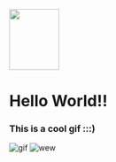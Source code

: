 <img src="https://derpicdn.net/img/2017/2/19/1367280/full.png" width="90px" height="110">
<h1> Hello World!! </h1>
<h3> This is a cool gif :::) </h3>
<img src="https://media3.giphy.com/media/ToMjGpkvTsBUTW4a5uU/giphy.webp" alt="gif">
<img src="https://media.giphy.com/media/43sMhXiELKzNm/giphy.gif" alt="wew">

